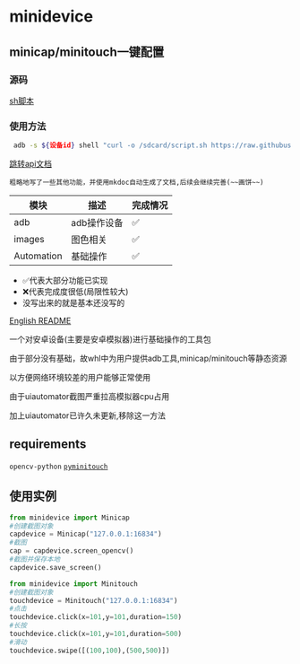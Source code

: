 # minidevice
## minicap/minitouch一键配置
### 源码
[sh脚本](script.sh)
### 使用方法
```sh
 adb -s ${设备id} shell "curl -o /sdcard/script.sh https://raw.githubusercontent.com/NakanoSanku/minidevice/master/script.sh && sh /sdcard/script.sh"
```
[跳转api文档](https://nakanosanku.github.io/minidevice)

    粗略地写了一些其他功能，并使用mkdoc自动生成了文档,后续会继续完善(~~画饼~~)

|模块|描述|完成情况|
|----|----|------|
|adb|adb操作设备|✅|
|images|图色相关|✅|
|Automation|基础操作|✅|

- ✅代表大部分功能已实现
- ❌代表完成度很低(局限性较大)
- 没写出来的就是基本还没写的

[English README](README_en.md)

一个对安卓设备(主要是安卓模拟器)进行基础操作的工具包

由于部分没有基础，故whl中为用户提供adb工具,minicap/minitouch等静态资源

以方便网络环境较差的用户能够正常使用

由于uiautomator截图严重拉高模拟器cpu占用

加上uiautomator已许久未更新,移除这一方法
## requirements
`opencv-python` [`pyminitouch`](https://github.com/williamfzc/pyminitouch)
## 使用实例
```python
from minidevice import Minicap
#创建截图对象
capdevice = Minicap("127.0.0.1:16834")
#截图
cap = capdevice.screen_opencv()
#截图并保存本地
capdevice.save_screen()
```

```python
from minidevice import Minitouch
#创建截图对象
touchdevice = Minitouch("127.0.0.1:16834")
#点击
touchdevice.click(x=101,y=101,duration=150)
#长按
touchdevice.click(x=101,y=101,duration=500)
#滑动
touchdevice.swipe([(100,100),(500,500)])
```
